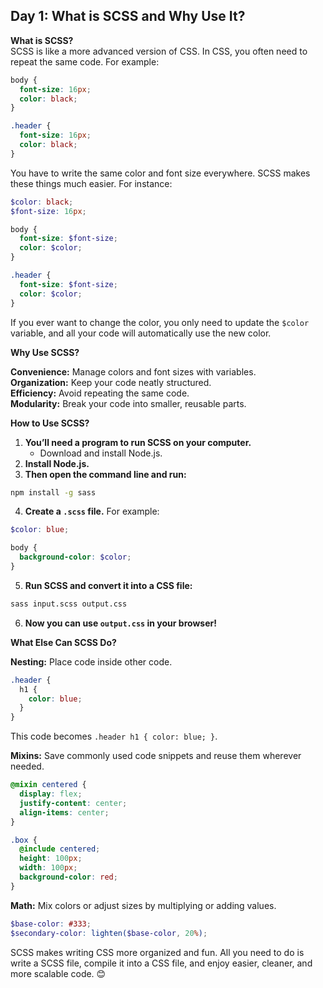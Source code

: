 ## **Day 1: What is SCSS and Why Use It?**

**What is SCSS?**  
SCSS is like a more advanced version of CSS. In CSS, you often need to repeat the same code. For example:

```css
body {
  font-size: 16px;
  color: black;
}

.header {
  font-size: 16px;
  color: black;
}
```

You have to write the same color and font size everywhere. SCSS makes these things much easier. For instance:

```scss
$color: black;
$font-size: 16px;

body {
  font-size: $font-size;
  color: $color;
}

.header {
  font-size: $font-size;
  color: $color;
}
```

If you ever want to change the color, you only need to update the `$color` variable, and all your code will automatically use the new color.

**Why Use SCSS?**

**Convenience:** Manage colors and font sizes with variables.  
**Organization:** Keep your code neatly structured.  
**Efficiency:** Avoid repeating the same code.  
**Modularity:** Break your code into smaller, reusable parts.

**How to Use SCSS?**

1. **You’ll need a program to run SCSS on your computer.**  
   - Download and install Node.js.  
2. **Install Node.js.**  
3. **Then open the command line and run:**

```bash
npm install -g sass
```

4. **Create a `.scss` file.** For example:

```scss
$color: blue;

body {
  background-color: $color;
}
```

5. **Run SCSS and convert it into a CSS file:**

```bash
sass input.scss output.css
```

6. **Now you can use `output.css` in your browser!**

**What Else Can SCSS Do?**

**Nesting:** Place code inside other code.

```scss
.header {
  h1 {
    color: blue;
  }
}
```

This code becomes `.header h1 { color: blue; }`.

**Mixins:** Save commonly used code snippets and reuse them wherever needed.

```scss
@mixin centered {
  display: flex;
  justify-content: center;
  align-items: center;
}

.box {
  @include centered;
  height: 100px;
  width: 100px;
  background-color: red;
}
```

**Math:** Mix colors or adjust sizes by multiplying or adding values.

```scss
$base-color: #333;
$secondary-color: lighten($base-color, 20%);
```

SCSS makes writing CSS more organized and fun. All you need to do is write a SCSS file, compile it into a CSS file, and enjoy easier, cleaner, and more scalable code. 😊
